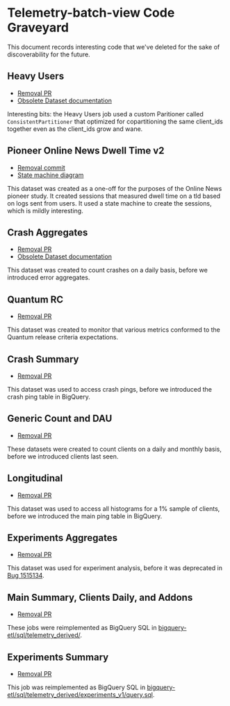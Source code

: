 # Telemetry-batch-view Code Graveyard

This document records interesting code that we've deleted for the sake of discoverability for the future.

## Heavy Users

* [Removal PR](https://github.com/mozilla/telemetry-batch-view/pull/435)
* [Obsolete Dataset documentation](http://docs-origin.telemetry.mozilla.org/concepts/choosing_a_dataset.html#heavyusers)

Interesting bits: the Heavy Users job used a custom Paritioner called `ConsistentPartitioner` that optimized for copartitioning the same client_ids together even as the client_ids grow and wane.

## Pioneer Online News Dwell Time v2

* [Removal commit](https://github.com/mozilla/telemetry-batch-view/commit/df063c252f0211678347aa976b050ab22af976ac)
* [State machine diagram](https://goo.gl/FMVjtB)

This dataset was created as a one-off for the purposes of the Online News pioneer study. It created sessions that measured dwell time on a tld based on logs sent from users. It used a state machine to create the sessions, which is mildly interesting.

## Crash Aggregates

* [Removal PR](https://github.com/mozilla/telemetry-batch-view/pull/530)
* [Obsolete Dataset documentation](http://docs-origin.telemetry.mozilla.org/datasets/obsolete/crash_aggregates/reference.html)

This dataset was created to count crashes on a daily basis, before we introduced error aggregates.

## Quantum RC

* [Removal PR](https://github.com/mozilla/telemetry-batch-view/pull/531)

This dataset was created to monitor that various metrics conformed to the Quantum release criteria expectations.

## Crash Summary

* [Removal PR](https://github.com/mozilla/telemetry-batch-view/pull/553)

This dataset was used to access crash pings, before we introduced the crash ping table in BigQuery.

## Generic Count and DAU

* [Removal PR](https://github.com/mozilla/telemetry-batch-view/pull/553)

These datasets were created to count clients on a daily and monthly basis, before we introduced clients last seen.

## Longitudinal

* [Removal PR](https://github.com/mozilla/telemetry-batch-view/pull/553)

This dataset was used to access all histograms for a 1% sample of clients, before we introduced the main ping table in BigQuery.

## Experiments Aggregates

* [Removal PR](https://github.com/mozilla/telemetry-batch-view/pull/553)

This dataset was used for experiment analysis, before it was deprecated in [Bug 1515134](https://bugzilla.mozilla.org/show_bug.cgi?id=1515134).

## Main Summary, Clients Daily, and Addons

* [Removal PR](https://github.com/mozilla/telemetry-batch-view/pull/553)

These jobs were reimplemented as BigQuery SQL in [bigquery-etl/sql/telemetry_derived/](https://github.com/mozilla/bigquery-etl/tree/master/sql/telemetry_derived/).

## Experiments Summary

* [Removal PR](https://github.com/mozilla/telemetry-batch-view/pull/558)

This job was reimplemented as BigQuery SQL in [bigquery-etl/sql/telemetry_derived/experiments_v1/query.sql](https://github.com/mozilla/bigquery-etl/blob/master/sql/telemetry_derived/experiments_v1/query.sql).
